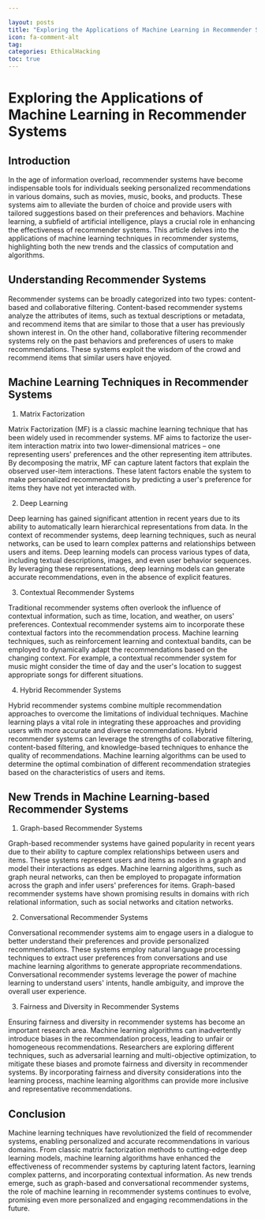 ```yaml
---

layout: posts
title: "Exploring the Applications of Machine Learning in Recommender Systems"
icon: fa-comment-alt
tag:      
categories: EthicalHacking
toc: true
---
```




# Exploring the Applications of Machine Learning in Recommender Systems

## Introduction

In the age of information overload, recommender systems have become indispensable tools for individuals seeking personalized recommendations in various domains, such as movies, music, books, and products. These systems aim to alleviate the burden of choice and provide users with tailored suggestions based on their preferences and behaviors. Machine learning, a subfield of artificial intelligence, plays a crucial role in enhancing the effectiveness of recommender systems. This article delves into the applications of machine learning techniques in recommender systems, highlighting both the new trends and the classics of computation and algorithms.

## Understanding Recommender Systems

Recommender systems can be broadly categorized into two types: content-based and collaborative filtering. Content-based recommender systems analyze the attributes of items, such as textual descriptions or metadata, and recommend items that are similar to those that a user has previously shown interest in. On the other hand, collaborative filtering recommender systems rely on the past behaviors and preferences of users to make recommendations. These systems exploit the wisdom of the crowd and recommend items that similar users have enjoyed.

## Machine Learning Techniques in Recommender Systems

1. Matrix Factorization

Matrix Factorization (MF) is a classic machine learning technique that has been widely used in recommender systems. MF aims to factorize the user-item interaction matrix into two lower-dimensional matrices – one representing users' preferences and the other representing item attributes. By decomposing the matrix, MF can capture latent factors that explain the observed user-item interactions. These latent factors enable the system to make personalized recommendations by predicting a user's preference for items they have not yet interacted with.

2. Deep Learning

Deep learning has gained significant attention in recent years due to its ability to automatically learn hierarchical representations from data. In the context of recommender systems, deep learning techniques, such as neural networks, can be used to learn complex patterns and relationships between users and items. Deep learning models can process various types of data, including textual descriptions, images, and even user behavior sequences. By leveraging these representations, deep learning models can generate accurate recommendations, even in the absence of explicit features.

3. Contextual Recommender Systems

Traditional recommender systems often overlook the influence of contextual information, such as time, location, and weather, on users' preferences. Contextual recommender systems aim to incorporate these contextual factors into the recommendation process. Machine learning techniques, such as reinforcement learning and contextual bandits, can be employed to dynamically adapt the recommendations based on the changing context. For example, a contextual recommender system for music might consider the time of day and the user's location to suggest appropriate songs for different situations.

4. Hybrid Recommender Systems

Hybrid recommender systems combine multiple recommendation approaches to overcome the limitations of individual techniques. Machine learning plays a vital role in integrating these approaches and providing users with more accurate and diverse recommendations. Hybrid recommender systems can leverage the strengths of collaborative filtering, content-based filtering, and knowledge-based techniques to enhance the quality of recommendations. Machine learning algorithms can be used to determine the optimal combination of different recommendation strategies based on the characteristics of users and items.

## New Trends in Machine Learning-based Recommender Systems

1. Graph-based Recommender Systems

Graph-based recommender systems have gained popularity in recent years due to their ability to capture complex relationships between users and items. These systems represent users and items as nodes in a graph and model their interactions as edges. Machine learning algorithms, such as graph neural networks, can then be employed to propagate information across the graph and infer users' preferences for items. Graph-based recommender systems have shown promising results in domains with rich relational information, such as social networks and citation networks.

2. Conversational Recommender Systems

Conversational recommender systems aim to engage users in a dialogue to better understand their preferences and provide personalized recommendations. These systems employ natural language processing techniques to extract user preferences from conversations and use machine learning algorithms to generate appropriate recommendations. Conversational recommender systems leverage the power of machine learning to understand users' intents, handle ambiguity, and improve the overall user experience.

3. Fairness and Diversity in Recommender Systems

Ensuring fairness and diversity in recommender systems has become an important research area. Machine learning algorithms can inadvertently introduce biases in the recommendation process, leading to unfair or homogeneous recommendations. Researchers are exploring different techniques, such as adversarial learning and multi-objective optimization, to mitigate these biases and promote fairness and diversity in recommender systems. By incorporating fairness and diversity considerations into the learning process, machine learning algorithms can provide more inclusive and representative recommendations.

## Conclusion

Machine learning techniques have revolutionized the field of recommender systems, enabling personalized and accurate recommendations in various domains. From classic matrix factorization methods to cutting-edge deep learning models, machine learning algorithms have enhanced the effectiveness of recommender systems by capturing latent factors, learning complex patterns, and incorporating contextual information. As new trends emerge, such as graph-based and conversational recommender systems, the role of machine learning in recommender systems continues to evolve, promising even more personalized and engaging recommendations in the future.